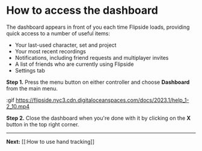 # How to access the dashboard

The dashboard appears in front of you each time Flipside loads, providing quick access to a number of useful items:

- Your last-used character, set and project
- Your most recent recordings
- Notifications, including friend requests and multiplayer invites
- A list of friends who are currently using Flipside
- Settings tab

**Step 1.** Press the menu button on either controller and choose **Dashboard** from the main menu.

:gif https://flipside.nyc3.cdn.digitaloceanspaces.com/docs/2023.1/help_1-2_10.mp4

**Step 2.** Close the dashboard when you're done with it by clicking on the **X** button in the top right corner.

---

**Next:** [[:How to use hand tracking]]

